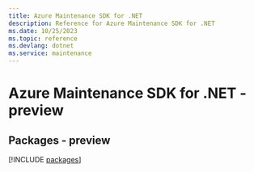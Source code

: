 ```yaml
---
title: Azure Maintenance SDK for .NET
description: Reference for Azure Maintenance SDK for .NET
ms.date: 10/25/2023
ms.topic: reference
ms.devlang: dotnet
ms.service: maintenance
---
```

# Azure Maintenance SDK for .NET - preview
## Packages - preview
[!INCLUDE [packages](maintenance-index.md)]